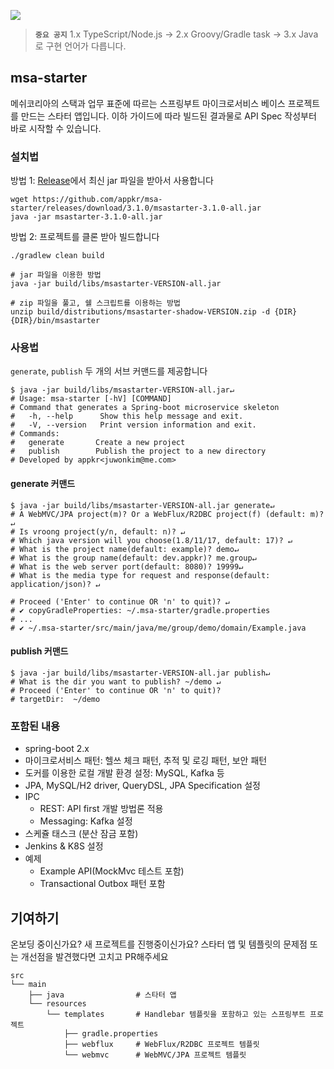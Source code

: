 [![](https://api.travis-ci.com/appkr/msa-starter.svg)](https://travis-ci.com/github/appkr/msa-starter)

> **`중요 공지`** 1.x TypeScript/Node.js -> 2.x Groovy/Gradle task -> 3.x Java 로 구현 언어가 다릅니다.  

## msa-starter

메쉬코리아의 스택과 업무 표준에 따르는 스프링부트 마이크로서비스 베이스 프로젝트를 만드는 스타터 앱입니다. 이하 가이드에 따라 빌드된 결과물로 API Spec 작성부터 바로 시작할 수 있습니다.

### 설치법

방법 1: [Release](https://github.com/appkr/msa-starter/releases)에서 최신 jar 파일을 받아서 사용합니다
```shell
wget https://github.com/appkr/msa-starter/releases/download/3.1.0/msastarter-3.1.0-all.jar
java -jar msastarter-3.1.0-all.jar
```

방법 2: 프로젝트를 클론 받아 빌드합니다
```shell
./gradlew clean build

# jar 파일을 이용한 방법
java -jar build/libs/msastarter-VERSION-all.jar

# zip 파일을 풀고, 쉘 스크립트를 이용하는 방법
unzip build/distributions/msastarter-shadow-VERSION.zip -d {DIR}
{DIR}/bin/msastarter
``` 

### 사용법

`generate`, `publish` 두 개의 서브 커맨드를 제공합니다

```shell
$ java -jar build/libs/msastarter-VERSION-all.jar↵
# Usage: msa-starter [-hV] [COMMAND]
# Command that generates a Spring-boot microservice skeleton
#   -h, --help      Show this help message and exit.
#   -V, --version   Print version information and exit.
# Commands:
#   generate       Create a new project
#   publish        Publish the project to a new directory
# Developed by appkr<juwonkim@me.com>
```

#### generate 커맨드

```shell
$ java -jar build/libs/msastarter-VERSION-all.jar generate↵ 
# A WebMVC/JPA project(m)? Or a WebFlux/R2DBC project(f) (default: m)? ↵
# Is vroong project(y/n, default: n)? ↵
# Which java version will you choose(1.8/11/17, default: 17)? ↵
# What is the project name(default: example)? demo↵
# What is the group name(default: dev.appkr)? me.group↵
# What is the web server port(default: 8080)? 19999↵
# What is the media type for request and response(default: application/json)? ↵

# Proceed ('Enter' to continue OR 'n' to quit)? ↵
# ✔ copyGradleProperties: ~/.msa-starter/gradle.properties
# ...
# ✔ ~/.msa-starter/src/main/java/me/group/demo/domain/Example.java
```

#### publish 커맨드

```shell
$ java -jar build/libs/msastarter-VERSION-all.jar publish↵ 
# What is the dir you want to publish? ~/demo ↵
# Proceed ('Enter' to continue OR 'n' to quit)?
# targetDir:  ~/demo
```

### 포함된 내용

- spring-boot 2.x
- 마이크로서비스 패턴: 헬쓰 체크 패턴, 추적 및 로깅 패턴, 보안 패턴
- 도커를 이용한 로컬 개발 환경 설정: MySQL, Kafka 등
- JPA, MySQL/H2 driver, QueryDSL, JPA Specification 설정
- IPC
  - REST: API first 개발 방법론 적용
  - Messaging: Kafka 설정 
- 스케쥴 태스크 (분산 잠금 포함) 
- Jenkins & K8S 설정
- 예제
  - Example API(MockMvc 테스트 포함)
  - Transactional Outbox 패턴 포함

## 기여하기

온보딩 중이신가요? 새 프로젝트를 진행중이신가요? 스타터 앱 및 템플릿의 문제점 또는 개선점을 발견했다면 고치고 PR해주세요

```
src
└── main
    ├── java                # 스타터 앱
    └── resources
        └── templates       # Handlebar 템플릿을 포함하고 있는 스프링부트 프로젝트
            ├── gradle.properties
            ├── webflux     # WebFlux/R2DBC 프로젝트 템플릿
            └── webmvc      # WebMVC/JPA 프로젝트 템플릿
```
